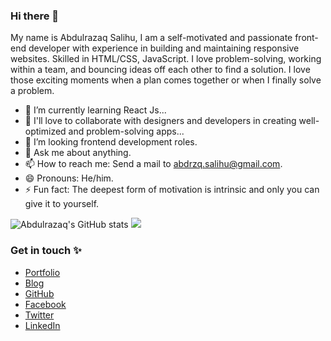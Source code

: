 ### Hi there 👋

My name is Abdulrazaq Salihu,
I am a self-motivated and passionate front-end developer with experience in building and maintaining responsive websites. Skilled in HTML/CSS, JavaScript. I love problem-solving, working within a team, and bouncing ideas off each other to find a solution. I love those exciting moments when a plan comes together or when I finally solve a problem.


<!-- 🔭 I’m currently working on a ...-->
- 🌱 I’m currently learning React Js...
- 👯 I'll love to collaborate with designers and developers in creating well-optimized and problem-solving apps...
- 🤔 I’m looking frontend development roles.
- 💬 Ask me about anything.
- 📫 How to reach me: Send a mail to abdrzq.salihu@gmail.com.
- 😄 Pronouns: He/him.
- ⚡ Fun fact: The deepest form of motivation is intrinsic and only you can give it to yourself.

<!--[![Abdulrazaq's GitHub stats]
(https://github-readme-stats.vercel.app/api?username=abdrzqsalihu)](https://github.com/abdrzqsalihu/github-readme-stats)-->

![Abdulrazaq's GitHub stats](https://github-readme-stats.vercel.app/api?username=abdrzqsalihu&show_icons=true&theme=cobalt)
<img src = "https://github-readme-stats.vercel.app/api/top-langs/?username=abdrzqsalihu&title_color=47ff78&text_color=efefed&icon_color=47ff78&bg_color=0b0b0c&line_height=27">





### Get in touch :sparkles:
- [Portfolio](https://abdrzqsalihu.netlify.app/)
- [Blog](https://coaxtech.hashnode.dev/)
- [GitHub](https://github.com/abdrzqsalihu)
- [Facebook](https://www.facebook.com/abdrzqsalihu)
- [Twitter](https://twitter.com/abdrzqsalihu)
- [LinkedIn](https://www.linkedin.com/in/abdrzqsalihu/)

